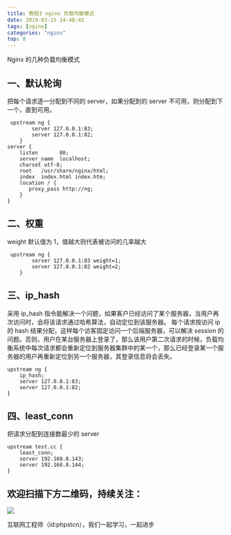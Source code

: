 ```yaml
---
title: 教程3 nginx 负载均衡模式
date: 2019-03-15 14:48:42
tags: [nginx]
categories: "nginx"
top: 0
---
```

Nginx 的几种负载均衡模式

## 一、默认轮询

把每个请求逐一分配到不同的 server，如果分配到的 server 不可用，则分配到下一个，直到可用。

```shell
 upstream ng {
        server 127.0.0.1:83;
        server 127.0.0.1:82;
    }
server {
    listen       80;
    server_name  localhost;
    charset utf-8;
    root   /usr/share/nginx/html;
    index  index.html index.htm;
    location / {
       proxy_pass http://ng;
    }
}
```

## 二、权重

weight 默认值为 1，值越大则代表被访问的几率越大

```
 upstream ng {
        server 127.0.0.1:83 weight=1;
        server 127.0.0.1:82 weight=2;
    }
```

## 三、ip_hash

采用 ip_hash 指令能解决一个问题，如果客户已经访问了某个服务器，当用户再次访问时，会将该请求通过哈希算法，自动定位到该服务器。
每个请求按访问 ip 的 hash 结果分配，这样每个访客固定访问一个后端服务器，可以解决 session 的问题。否则，用户在某台服务器上登录了，那么该用户第二次请求的时候，负载均衡系统中每次请求都会重新定位到服务器集群中的某一个，那么已经登录某一个服务器的用户再重新定位到另一个服务器，其登录信息将会丢失。

```
upstream ng {
    ip_hash;
    server 127.0.0.1:83;
    server 127.0.0.1:82;
}
```

## 四、least_conn

把请求分配到连接数最少的 server

```
upstream test.cc {
    least_conn;
    server 192.168.8.143;
    server 192.168.8.144;
}
```

## 欢迎扫描下方二维码，持续关注：

![](https://ww1.sinaimg.cn/large/a616b9a4gy1g4xzv954a4j20760763yo.jpg)

互联网工程师（id:phpstcn），我们一起学习，一起进步
